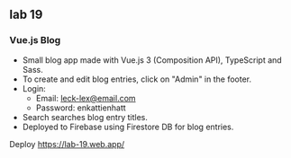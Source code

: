 ## lab 19

### Vue.js Blog

- Small blog app made with Vue.js 3 (Composition API), TypeScript and Sass.
- To create and edit blog entries, click on "Admin" in the footer. 
- Login:
    - Email: leck-lex@email.com 
    - Password: enkattienhatt
- Search searches blog entry titles.
- Deployed to Firebase using Firestore DB for blog entries.

Deploy https://lab-19.web.app/